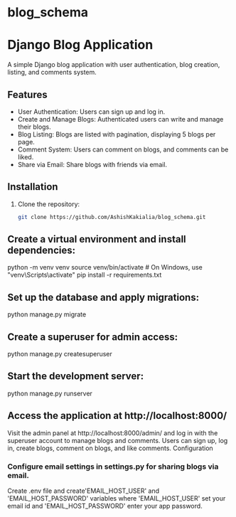 # blog_schema

# Django Blog Application

A simple Django blog application with user authentication, blog creation, listing, and comments system.

## Features

- User Authentication: Users can sign up and log in.
- Create and Manage Blogs: Authenticated users can write and manage their blogs.
- Blog Listing: Blogs are listed with pagination, displaying 5 blogs per page.
- Comment System: Users can comment on blogs, and comments can be liked.
- Share via Email: Share blogs with friends via email.

## Installation

1. Clone the repository:

   ```bash
   git clone https://github.com/AshishKakialia/blog_schema.git

## Create a virtual environment and install dependencies:

python -m venv venv
source venv/bin/activate  # On Windows, use "venv\Scripts\activate"
pip install -r requirements.txt

## Set up the database and apply migrations:

python manage.py migrate

## Create a superuser for admin access:

python manage.py createsuperuser

## Start the development server:

python manage.py runserver

## Access the application at http://localhost:8000/

Visit the admin panel at http://localhost:8000/admin/ and log in with the superuser account to manage blogs and comments.
Users can sign up, log in, create blogs, comment on blogs, and like comments.
Configuration
### Configure email settings in settings.py for sharing blogs via email.

Create .env file and create'EMAIL_HOST_USER' and 'EMAIL_HOST_PASSWORD' variables where 'EMAIL_HOST_USER' set your email id  and 'EMAIL_HOST_PASSWORD' enter your app password.


